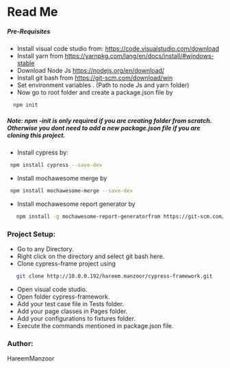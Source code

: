 # Read Me

##### Pre-Requisites
 - Install visual code studio from: https://code.visualstudio.com/download
 - Install yarn from https://yarnpkg.com/lang/en/docs/install/#windows-stable
 - Download Node Js https://nodejs.org/en/download/
 - Install git bash from https://git-scm.com/download/win
 - Set environment variables . (Path to node Js and yarn folder)
 - Now go to root folder and create a package.json file by
 ```sh
   npm init
  ```
  ##### Note: npm -init is only required if you are creating folder from scratch. Otherwise you dont need to add a new package.json file if you are cloning this project. 
 - Install cypress by:
  ```sh
   npm install cypress --save-dev
  ```
 - Install mochawesome merge by
```sh
 npm install mochawesome-merge --save-dev
```
- Install mochawesome report generator by
```sh
   npm install -g mochawesome-report-generatorfrom https://git-scm.com/download/win
```
### Project Setup:
- Go to any Directory.
- Right click on the directory and select git bash here.
- Clone cypress-frame project using
```sh
   git clone http://10.0.0.192/hareem.manzoor/cypress-framework.git
```
  - Open visual code studio.
  - Open folder cypress-framework.
  - Add your test case file in Tests folder.
  - Add your page classes in Pages folder.
  - Add your configurations to fixtures folder.
  - Execute the commands mentioned in package.json file.

### Author:
HareemManzoor

